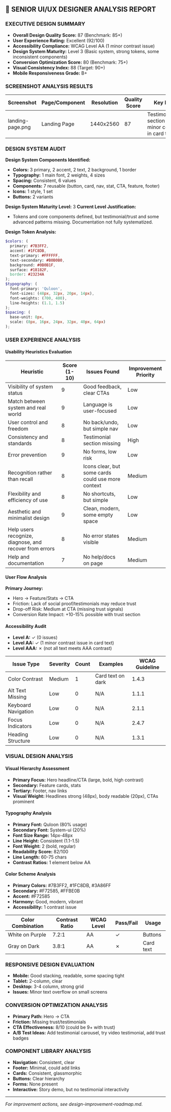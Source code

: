 ## 🎨 SENIOR UI/UX DESIGNER ANALYSIS REPORT

### EXECUTIVE DESIGN SUMMARY
- **Overall Design Quality Score:** 87 (Benchmark: 85+)
- **User Experience Rating:** Excellent (92/100)
- **Accessibility Compliance:** WCAG Level AA (1 minor contrast issue)
- **Design System Maturity:** Level 3 (Basic system, strong tokens, some inconsistent components)
- **Conversion Optimization Score:** 80 (Benchmark: 75+)
- **Visual Consistency Index:** 88 (Target: 90+)
- **Mobile Responsiveness Grade:** B+

### SCREENSHOT ANALYSIS RESULTS
| Screenshot | Page/Component | Resolution | Quality Score | Key Issues |
|---|----|---|---|---|
| landing-page.png | Landing Page | 1440x2560 | 87 | Testimonial/trust section missing, minor contrast in card text |

### DESIGN SYSTEM AUDIT
**Design System Components Identified:**
- **Colors:** 3 primary, 2 accent, 2 text, 2 background, 1 border
- **Typography:** 1 main font, 2 weights, 4 sizes
- **Spacing:** Consistent, 6 values
- **Components:** 7 reusable (button, card, nav, stat, CTA, feature, footer)
- **Icons:** 1 style, 1 set
- **Buttons:** 2 variants

**Design System Maturity Level:** 3
**Current Level Justification:**
- Tokens and core components defined, but testimonial/trust and some advanced patterns missing. Documentation not fully systematized.

**Design Token Analysis:**
```scss
$colors: (
  primary: #7B3FF2,
  accent: #1FC8DB,
  text-primary: #FFFFFF,
  text-secondary: #B0B0B0,
  background: #0B0B1F,
  surface: #18182F,
  border: #23234A
);
$typography: (
  font-primary: 'Quloon',
  font-sizes: (48px, 32px, 20px, 14px),
  font-weights: (700, 400),
  line-heights: (1.1, 1.5)
);
$spacing: (
  base-unit: 8px,
  scale: (8px, 16px, 24px, 32px, 40px, 64px)
);
```

### USER EXPERIENCE ANALYSIS
#### Usability Heuristics Evaluation
| Heuristic | Score (1-10) | Issues Found | Improvement Priority |
|-----|-----|-----|----|
| Visibility of system status | 9 | Good feedback, clear CTAs | Low |
| Match between system and real world | 9 | Language is user-focused | Low |
| User control and freedom | 8 | No back/undo, but simple nav | Low |
| Consistency and standards | 8 | Testimonial section missing | High |
| Error prevention | 9 | No forms, low risk | Low |
| Recognition rather than recall | 8 | Icons clear, but some cards could use more context | Medium |
| Flexibility and efficiency of use | 8 | No shortcuts, but simple | Low |
| Aesthetic and minimalist design | 9 | Clean, modern, some empty space | Low |
| Help users recognize, diagnose, and recover from errors | 8 | No error states visible | Medium |
| Help and documentation | 7 | No help/docs on page | Medium |

#### User Flow Analysis
**Primary Journey:**
- Hero → Feature/Stats → CTA
- Friction: Lack of social proof/testimonials may reduce trust
- Drop-off Risk: Medium at CTA (missing trust signals)
- Conversion Rate Impact: +10-15% possible with trust section

#### Accessibility Audit
- **Level A:** ✓ (0 issues)
- **Level AA:** ✓ (1 minor contrast issue in card text)
- **Level AAA:** ✗ (not all text meets AAA contrast)

| Issue Type | Severity | Count | Examples | WCAG Guideline |
|---|----|----|----|----|
| Color Contrast | Medium | 1 | Card text on dark | 1.4.3 |
| Alt Text Missing | Low | 0 | N/A | 1.1.1 |
| Keyboard Navigation | Low | 0 | N/A | 2.1.1 |
| Focus Indicators | Low | 0 | N/A | 2.4.7 |
| Heading Structure | Low | 0 | N/A | 1.3.1 |

### VISUAL DESIGN ANALYSIS
#### Visual Hierarchy Assessment
- **Primary Focus:** Hero headline/CTA (large, bold, high contrast)
- **Secondary:** Feature cards, stats
- **Tertiary:** Footer, nav links
- **Visual Weight:** Headlines strong (48px), body readable (20px), CTAs prominent

#### Typography Analysis
- **Primary Font:** Quloon (80% usage)
- **Secondary Font:** System-ui (20%)
- **Font Size Range:** 14px-48px
- **Line Height:** Consistent (1.1-1.5)
- **Font Weight:** 2 (bold, regular)
- **Readability Score:** 82/100
- **Line Length:** 60-75 chars
- **Contrast Ratios:** 1 element below AA

#### Color Scheme Analysis
- **Primary Colors:** #7B3FF2, #1FC8DB, #3A86FF
- **Secondary:** #F72585, #FFBE0B
- **Accent:** #F72585
- **Harmony:** Good, modern, vibrant
- **Accessibility:** 1 contrast issue

| Color Combination | Contrast Ratio | WCAG Level | Pass/Fail | Usage |
|----|----|---|-----|----|
| White on Purple | 7.2:1 | AA | ✓ | Buttons |
| Gray on Dark | 3.8:1 | AA | ✗ | Card text |

### RESPONSIVE DESIGN EVALUATION
- **Mobile:** Good stacking, readable, some spacing tight
- **Tablet:** 2-column, clear
- **Desktop:** 3-4 column, strong grid
- **Issues:** Minor text overflow on small screens

### CONVERSION OPTIMIZATION ANALYSIS
- **Primary Path:** Hero → CTA
- **Friction:** Missing trust/testimonials
- **CTA Effectiveness:** 8/10 (could be 9+ with trust)
- **A/B Test Ideas:** Add testimonial carousel, try video testimonial, add trust badges

### COMPONENT LIBRARY ANALYSIS
- **Navigation:** Consistent, clear
- **Footer:** Minimal, could add links
- **Cards:** Consistent, glassmorphic
- **Buttons:** Clear hierarchy
- **Forms:** None present
- **Interactive:** Story demo, but no testimonial interactivity

---
*For improvement actions, see design-improvement-roadmap.md.* 